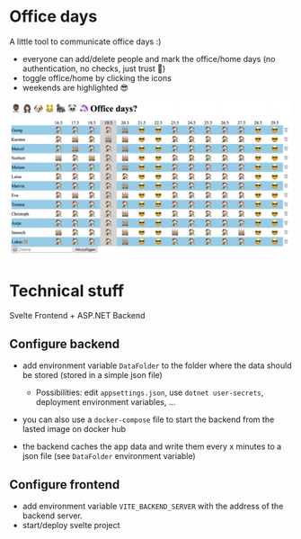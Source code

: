 # Office days

A little tool to communicate office days :)
- everyone can add/delete people and mark the office/home days (no authentication, no checks, just trust 👮)
- toggle office/home by clicking the icons
- weekends are highlighted 😎

![Office days example](example.png)

# Technical stuff

Svelte Frontend + ASP.NET Backend

## Configure backend
- add environment variable `DataFolder` to the folder where the data should be stored (stored in a simple json file)
  - Possibilities: edit `appsettings.json`, use `dotnet user-secrets`, deployment environment variables, ...
- you can also use a `docker-compose` file to start the backend from the lasted image on docker hub

- the backend caches the app data and write them every x minutes to a json file (see `DataFolder` environment variable)

## Configure frontend
- add environment variable `VITE_BACKEND_SERVER` with the address of the backend server.
- start/deploy svelte project
